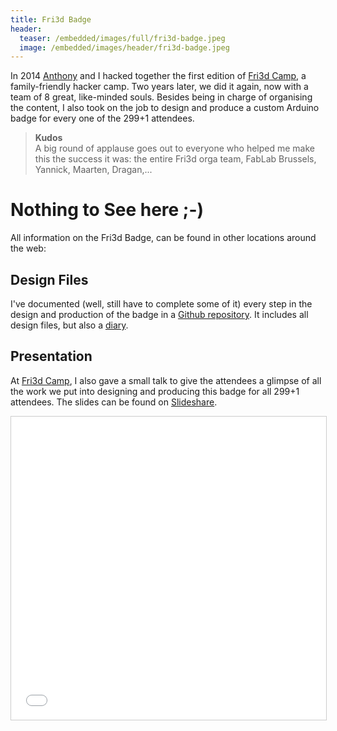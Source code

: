 ```yaml
---
title: Fri3d Badge
header:
  teaser: /embedded/images/full/fri3d-badge.jpeg
  image: /embedded/images/header/fri3d-badge.jpeg
---
```


In 2014 [Anthony](http://anthony.liekens.net) and I hacked together the first edition of [Fri3d Camp](http://fri3d.be), a family-friendly hacker camp. Two years later, we did it again, now with a team of 8 great, like-minded souls. Besides being in charge of organising the content, I also took on the job to design and produce a custom Arduino badge for every one of the 299+1 attendees.

> **Kudos**  
> A big round of applause goes out to everyone who helped me make this the success it was: the entire Fri3d orga team, FabLab Brussels, Yannick, Maarten, Dragan,...

# Nothing to See here ;-)

All information on the Fri3d Badge, can be found in other locations around the web:

## Design Files

I've documented (well, still have to complete some of it) every step in the design and production of the badge in a [Github repository](https://github.com/Fri3dCamp/badge). It includes all design files, but also a [diary](https://github.com/Fri3dCamp/badge/blob/master/design/dagboek.md).

## Presentation

At [Fri3d Camp](http://fri3d.be), I also gave a small talk to give the attendees a glimpse of all the work we put into designing and producing this badge for all 299+1 attendees. The slides can be found on [Slideshare](http://www.slideshare.net/christophevg/fri3d-badge).

<div style="text-align:center;">
<iframe src="//www.slideshare.net/slideshow/embed_code/key/9W17kN52cuJ1lX" width="595" height="485" frameborder="0" marginwidth="0" marginheight="0" scrolling="no" style="border:1px solid #CCC; border-width:1px; margin-bottom:5px; max-width: 100%;" allowfullscreen> </iframe>
</div>
